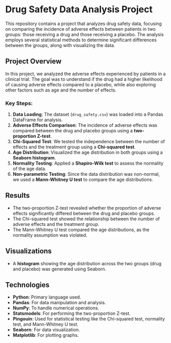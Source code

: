 # Drug Safety Data Analysis Project

This repository contains a project that analyzes drug safety data, focusing on comparing the incidence of adverse effects between patients in two groups: those receiving a drug and those receiving a placebo. The analysis employs several statistical methods to determine significant differences between the groups, along with visualizing the data.

## Project Overview

In this project, we analyzed the adverse effects experienced by patients in a clinical trial. The goal was to understand if the drug had a higher likelihood of causing adverse effects compared to a placebo, while also exploring other factors such as age and the number of effects.

### Key Steps:

1. **Data Loading**: The dataset (`drug_safety.csv`) was loaded into a Pandas DataFrame for analysis.
2. **Adverse Effects Comparison**: The incidence of adverse effects was compared between the drug and placebo groups using a **two-proportion Z-test**.
3. **Chi-Squared Test**: We tested the independence between the number of effects and the treatment group using a **Chi-squared test**.
4. **Age Distribution**: Visualized the age distribution in both groups using a **Seaborn histogram**.
5. **Normality Testing**: Applied a **Shapiro-Wilk test** to assess the normality of the age data.
6. **Non-parametric Testing**: Since the data distribution was non-normal, we used a **Mann-Whitney U test** to compare the age distributions.

## Results

- The two-proportion Z-test revealed whether the proportion of adverse effects significantly differed between the drug and placebo groups.
- The Chi-squared test showed the relationship between the number of adverse effects and the treatment group.
- The Mann-Whitney U test compared the age distributions, as the normality assumption was violated.

## Visualizations

- A **histogram** showing the age distribution across the two groups (drug and placebo) was generated using Seaborn.

## Technologies

- **Python**: Primary language used.
- **Pandas**: For data manipulation and analysis.
- **NumPy**: To handle numerical operations.
- **Statsmodels**: For performing the two-proportion Z-test.
- **Pingouin**: Used for statistical testing like the Chi-squared test, normality test, and Mann-Whitney U test.
- **Seaborn**: For data visualization.
- **Matplotlib**: For plotting graphs.

